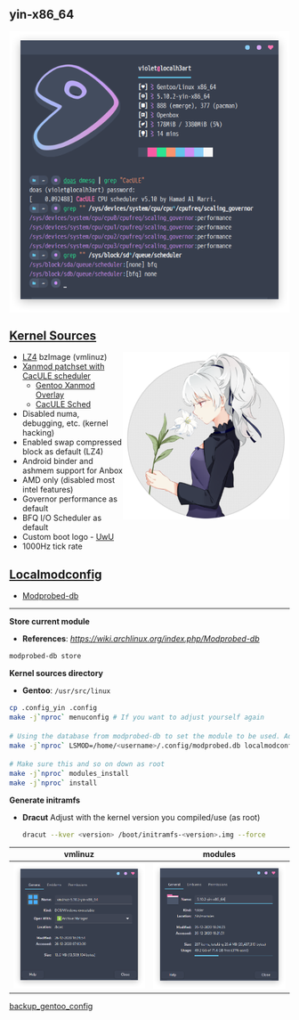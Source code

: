 ## yin-x86_64 <img alt="" align="right" src="https://badges.pufler.dev/visits/owl4ce/yin-x86_64?style=flat-square&label=&color=success&logo=GitHub&logoColor=white&labelColor=373e4d"/>

<p align="center">
  <img alt="info" align="center" src="./info.png"/>
</p>

## [Kernel Sources](./usr_src_linux)
<img alt="logo" align="right" width="300px" src="./logo.png"/>

- [LZ4](https://github.com/lz4/lz4) bzImage (vmlinuz)
- [Xanmod patchset with CacULE scheduler](https://xanmod.org/)  
  - [Gentoo Xanmod Overlay](https://gitlab.com/src_prepare/src_prepare-overlay/-/tree/master/sys-kernel/xanmod-sources)
  - [CacULE Sched](https://github.com/hamadmarri/cacule-cpu-scheduler)
- Disabled numa, debugging, etc. (kernel hacking)
- Enabled swap compressed block as default (LZ4)
- Android binder and ashmem support for Anbox
- AMD only (disabled most intel features)
- Governor performance as default
- BFQ I/O Scheduler as default
- Custom boot logo - [UwU](./usr_src_linux/drivers/video/logo/logo_linux_clut224.ppm)
- 1000Hz tick rate

## [Localmodconfig](./home_username_.config)
- [Modprobed-db](https://github.com/graysky2/modprobed-db)    

---

**Store current module**
- **References**: *https://wiki.archlinux.org/index.php/Modprobed-db*
```bash
modprobed-db store
```

**Kernel sources directory**
- **Gentoo**: `/usr/src/linux`
```bash
cp .config_yin .config
make -j`nproc` menuconfig # If you want to adjust yourself again

# Using the database from modprobed-db to set the module to be used. Adjust <username> to where the database is located.
make -j`nproc` LSMOD=/home/<username>/.config/modprobed.db localmodconfig

# Make sure this and so on down as root
make -j`nproc` modules_install
make -j`nproc` install
```

**Generate initramfs**
- **Dracut**
  Adjust <version> with the kernel version you compiled/use (as root)
  ```bash
  dracut --kver <version> /boot/initramfs-<version>.img --force
  ```
  

vmlinuz|modules
|--|--|
![](./vmlinuz.png)|![](./modules.png)

[backup_gentoo_config](https://github.com/owl4ce/hold-my-gentoo)
